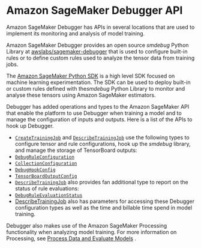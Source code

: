 # Amazon SageMaker Debugger API<a name="debugger-apis"></a>

Amazon SageMaker Debugger has APIs in several locations that are used to implement its monitoring and analysis of model training\.

Amazon SageMaker Debugger provides an open source *smdebug* Python Library at [awslabs/sagemaker\-debugger](https://github.com/awslabs/sagemaker-debugger/tree/master/smdebug) that is used to configure built\-in rules or to define custom rules used to analyze the tensor data from training jobs\.

The [Amazon SageMaker Python SDK](https://sagemaker.readthedocs.io/en/stable/) is a high level SDK focused on machine learning experimentation\. The SDK can be used to deploy built\-in or custom rules defined with the*smdebug* Python Library to monitor and analyse these tensors using Amazon SageMaker estimators\.

Debugger has added operations and types to the Amazon SageMaker API that enable the platform to use Debugger when training a model and to manage the configuration of inputs and outputs\. Here is a list of the APIs to hook up Debugger\.
+  [ `CreateTrainingJob`](https://docs.aws.amazon.com/sagemaker/latest/APIReference/API_CreateTrainingJob.html) and [ `DescribeTrainingJob`](https://docs.aws.amazon.com/sagemaker/latest/APIReference/API_DescribeTrainingJob.html) use the following types to configure tensor and rule configurations, hook up the *smdebug* library, and manage the storage of TensorBoard outputs:
  +  [ `DebugRuleConfiguration`](https://docs.aws.amazon.com/sagemaker/latest/APIReference/API_DebugRuleConfiguration.html)
  +  [ `CollectionConfiguration`](https://docs.aws.amazon.com/sagemaker/latest/APIReference/API_CollectionConfiguration.html)
  +  [ `DebugHookConfig`](https://docs.aws.amazon.com/sagemaker/latest/APIReference/API_DebugHookConfig.html)
  +  [ `TensorBoardOutputConfig`](https://docs.aws.amazon.com/sagemaker/latest/APIReference/API_TensorBoardOutputConfig.html)
+  [ `DescribeTrainingJob`](https://docs.aws.amazon.com/sagemaker/latest/APIReference/API_DescribeTrainingJob.html) also provides fan additional type to report on the status of rule evaluations: 
  +  [ `DebugRuleEvaluationStatus`](https://docs.aws.amazon.com/sagemaker/latest/APIReference/API_DebugRuleEvaluationStatus.html)
+ [DescribeTrainingJob](https://docs.aws.amazon.com/sagemaker/latest/APIReference/API_DescribeTrainingJob.html) also has parameters for accessing these Debugger configuration types as well as the time and billable time spend in model training\.

Debugger also makes use of the Amazon SageMaker Processing functionality when analyzing model training\. For more information on Processing, see [Process Data and Evaluate Models](processing-job.md) \.